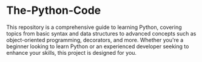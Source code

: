 ﻿# The-Python-Code
This repository is a comprehensive guide to learning Python, covering topics from basic syntax and data structures to advanced concepts such as object-oriented programming, decorators, and more. Whether you're a beginner looking to learn Python or an experienced developer seeking to enhance your skills, this project is designed for you.